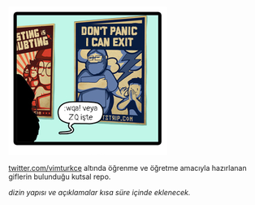 ![readmestrip](readmestrip.jpg)

[twitter.com/vimturkce](https://twitter.com/vimturkce) altında öğrenme ve öğretme amacıyla hazırlanan giflerin bulunduğu kutsal repo.

*dizin yapısı ve açıklamalar kısa süre içinde eklenecek.*
